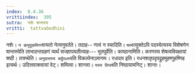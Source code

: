 ```yaml
---
index:  8.4.36
vrittiindex:  305
sutra:  नशेः षान्तस्य
vritti:  tattvabodhini 
---
```


नशेः। `न बाभूपूकमिगनी`त्यतो नेत्यनुवर्तते। तदाह-- णत्वं न स्यादिति। `षस्ये`त्युक्तेऽपि पदस्येत्यस्य विशेषणेन षान्तस्येति लाभादन्तग्रहणं व्यर्थं सज्ज्ञापयतीत्याह--- भूतपूर्वेति। काष्ठानामिति। करणस्य शेषत्वविवक्षायां षष्ठी। तत्रप्थेति। `अनुदात्तस्य चर्दुपधस्ये`ति विकल्पेनाऽमागमः। रधादय इति। रधनशतृपदृपद्रुहमुहष्णुहष्णिह इत्यर्थः। उदित्तवाक्त्वायां वेट्। शमित्वा। शान्त्वा। `यस्य विभाषे`ति निष्ठायामनिट्। शान्तः। 

